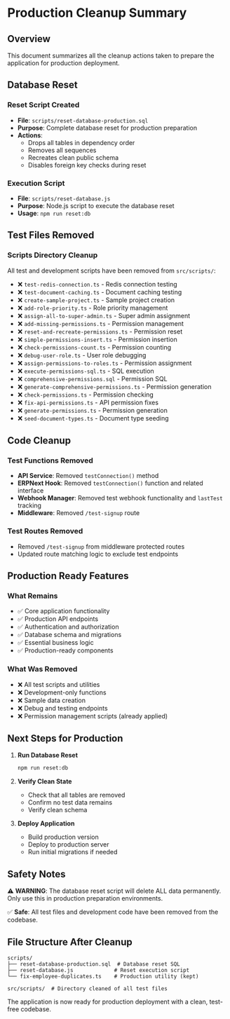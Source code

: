 # Production Cleanup Summary

## Overview
This document summarizes all the cleanup actions taken to prepare the application for production deployment.

## Database Reset

### Reset Script Created
- **File**: `scripts/reset-database-production.sql`
- **Purpose**: Complete database reset for production preparation
- **Actions**: 
  - Drops all tables in dependency order
  - Removes all sequences
  - Recreates clean public schema
  - Disables foreign key checks during reset

### Execution Script
- **File**: `scripts/reset-database.js`
- **Purpose**: Node.js script to execute the database reset
- **Usage**: `npm run reset:db`

## Test Files Removed

### Scripts Directory Cleanup
All test and development scripts have been removed from `src/scripts/`:

- ❌ `test-redis-connection.ts` - Redis connection testing
- ❌ `test-document-caching.ts` - Document caching testing
- ❌ `create-sample-project.ts` - Sample project creation
- ❌ `add-role-priority.ts` - Role priority management
- ❌ `assign-all-to-super-admin.ts` - Super admin assignment
- ❌ `add-missing-permissions.ts` - Permission management
- ❌ `reset-and-recreate-permissions.ts` - Permission reset
- ❌ `simple-permissions-insert.ts` - Permission insertion
- ❌ `check-permissions-count.ts` - Permission counting
- ❌ `debug-user-role.ts` - User role debugging
- ❌ `assign-permissions-to-roles.ts` - Permission assignment
- ❌ `execute-permissions-sql.ts` - SQL execution
- ❌ `comprehensive-permissions.sql` - Permission SQL
- ❌ `generate-comprehensive-permissions.ts` - Permission generation
- ❌ `check-permissions.ts` - Permission checking
- ❌ `fix-api-permissions.ts` - API permission fixes
- ❌ `generate-permissions.ts` - Permission generation
- ❌ `seed-document-types.ts` - Document type seeding

## Code Cleanup

### Test Functions Removed
- **API Service**: Removed `testConnection()` method
- **ERPNext Hook**: Removed `testConnection()` function and related interface
- **Webhook Manager**: Removed test webhook functionality and `lastTest` tracking
- **Middleware**: Removed `/test-signup` route

### Test Routes Removed
- Removed `/test-signup` from middleware protected routes
- Updated route matching logic to exclude test endpoints

## Production Ready Features

### What Remains
- ✅ Core application functionality
- ✅ Production API endpoints
- ✅ Authentication and authorization
- ✅ Database schema and migrations
- ✅ Essential business logic
- ✅ Production-ready components

### What Was Removed
- ❌ All test scripts and utilities
- ❌ Development-only functions
- ❌ Sample data creation
- ❌ Debug and testing endpoints
- ❌ Permission management scripts (already applied)

## Next Steps for Production

1. **Run Database Reset**
   ```bash
   npm run reset:db
   ```

2. **Verify Clean State**
   - Check that all tables are removed
   - Confirm no test data remains
   - Verify clean schema

3. **Deploy Application**
   - Build production version
   - Deploy to production server
   - Run initial migrations if needed

## Safety Notes

⚠️ **WARNING**: The database reset script will delete ALL data permanently. Only use this in production preparation environments.

✅ **Safe**: All test files and development code have been removed from the codebase.

## File Structure After Cleanup

```
scripts/
├── reset-database-production.sql  # Database reset SQL
├── reset-database.js             # Reset execution script
└── fix-employee-duplicates.ts    # Production utility (kept)

src/scripts/  # Directory cleaned of all test files
```

The application is now ready for production deployment with a clean, test-free codebase.

